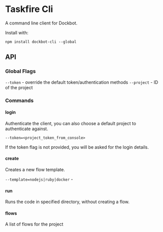 # Taskfire Cli

A command line client for Dockbot.

Install with:

```
npm install dockbot-cli --global
```


## API

### Global Flags

`--token` - override the default token/authentication methods
`--project` - ID of the project


### Commands

#### login 

Authenticate the client, you can also choose a default project to authenticate against.

`--token=<project_token_from_console>`

If the token flag is not provided, you will be asked for the login details.


#### create

Creates a new flow template.

`--template=nodejs|ruby|docker` -


#### run

Runs the code in specified directory, without creating a flow. 


#### flows

A list of flows for the project

